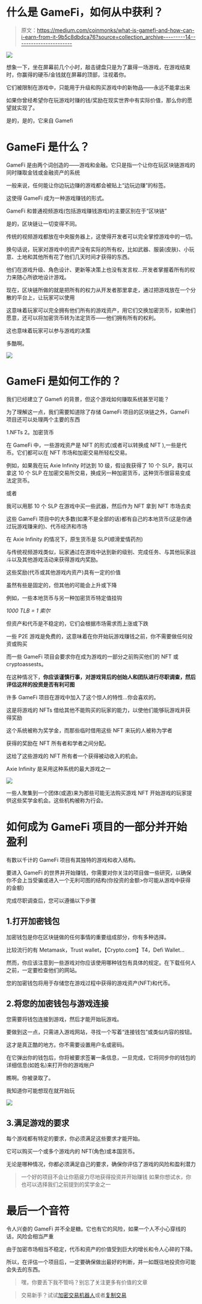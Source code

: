 # 什么是 GameFi，如何从中获利？

> 原文：<https://medium.com/coinmonks/what-is-gamefi-and-how-can-i-earn-from-it-9b5c8dbdca76?source=collection_archive---------14----------------------->

![](img/99f8277eebc0f6de81e1e1cf64fc6ed2.png)

想象一下，坐在屏幕前几个小时，敲击键盘只是为了赢得一场游戏，在游戏结束时，你赢得的硬币/金钱就在屏幕的顶部，注视着你。

它们被限制在游戏中，只能用于升级和购买游戏中的新物品——永远不能拿出来

如果你曾经希望你在玩游戏时赚的钱/奖励在现实世界中有实际价值，那么你的愿望就实现了。

是的，是的，它来自 Gamefi

# GameFi 是什么？

GameFi 是由两个词创造的——游戏和金融。它只是指一个让你在玩区块链游戏的同时赚取金钱或金融资产的系统

一般来说，任何能让你边玩边赚的游戏都会被贴上“边玩边赚”的标签。

这使得 GameFi 成为一种游戏赚钱的形式。

GameFi 和普通视频游戏(包括游戏赚钱游戏)的主要区别在于“区块链”

是的，区块链让一切变得不同。

传统的视频游戏都放在中央服务器上，这使得开发者可以完全掌控游戏中的一切。

换句话说，玩家对游戏中的资产没有实际的所有权，比如武器、服装(皮肤)、小玩意、土地和其他所有花了他们几天时间才获得的东西。

他们在游戏升级、角色设计、更新等决策上也没有发言权...开发者掌握着所有的权力来随心所欲地设计游戏。

现在，区块链所做的就是把所有的权力从开发者那里拿走，通过把游戏放在一个分散的平台上，让玩家可以使用

这意味着玩家可以完全拥有他们所有的游戏资产，用它们交换加密货币，如果他们愿意，还可以将加密货币转为法定货币——他们拥有所有的权利。

这也意味着玩家可以参与游戏的决策

多酷啊。

![](img/b8e7b0bd4a344c42c4167768c7bdaccb.png)

# GameFi 是如何工作的？

我们已经建立了 Gamefi 的背景，但这个游戏如何赚取系统甚至可能？

为了理解这一点，我们需要知道除了存储 GameFi 项目的区块链之外，GameFi 项目还可以处理两个主要的东西

1.NFTs
2。加密货币

在 GameFi 中，一些游戏资产是 NFT 的形式(或者可以转换成 NFT ),一些是代币。它们都可以在 NFT 市场和加密交易所轻松交易。

例如，如果我在玩 Axie Infinity 时达到 10 级，假设我获得了 10 个 SLP，我可以拿这 10 个 SLP 在加密交易所交易，换成另一种加密货币，这种货币很容易变成法定货币。

或者

我可以用那 10 个 SLP 在游戏中买一些武器，然后作为 NFT 拿到 NFT 市场去卖

这些 GameFi 项目中的大多数(如果不是全部的话)都有自己的本地货币(这是你通过玩游戏赚来的)、代币经济和市场

在 Axie Infinity 的情况下，原生货币是 SLP(顺滑爱情药剂)

与传统视频游戏类似，玩家通过在游戏中达到新的级别、完成任务、与其他玩家战斗以及其他游戏活动来获得游戏内奖励。

这些奖励(代币或其他游戏内资产)具有一定的价值

虽然有些是固定的，但其他的可能会上升或下降

例如，一些本地货币与另一种加密货币特定值挂钩

*1000 TLB = 1 索尔*

但资产和代币是不稳定的，它们会根据市场需求而上涨或下跌

一些 P2E 游戏是免费的，这意味着在你开始玩游戏赚钱之前，你不需要做任何投资或购买

而一些 GameFi 项目会要求你在成为游戏的一部分之前购买他们的 NFT 或 cryptoassests。

在这种情况下，**你应该谨慎行事，对游戏背后的创始人和团队进行尽职调查，然后评估这样的投资是否有利可图**

许多 GameFi 项目在游戏中加入了这个惊人的特性...你会喜欢的。

这是将游戏的 NFTs 借给其他不能购买的玩家的能力，以使他们能够玩游戏并获得奖励

这个系统被称为奖学金，而那些临时借用这些 NFT 来玩的人被称为学者

获得的奖励在 NFT 所有者和学者之间分配。

这给了这些游戏的 NFT 所有者一个获得被动收入的机会。

Axie Infinity 是采用这种系统的最大游戏之一

![](img/a14f0cabb9985e361e14b4e6c273d6be.png)

一些人聚集到一个团体(或道)来为那些可能无法购买游戏 NFT 开始游戏的玩家提供这些奖学金机会。这些机构被称为行会。

# 如何成为 GameFi 项目的一部分并开始盈利

有数以千计的 GameFi 项目有其独特的游戏和收入结构。

要进入 GameFi 的世界并开始赚钱，你需要对你关注的项目做一些研究，以确保你不会上当受骗或进入一个无利可图的结构(你投资的金额>你可能从游戏中获得的金额)

完成尽职调查后，您可以遵循以下步骤

## 1.打开加密钱包

加密钱包是你在区块链做的任何事情的重要组成部分，你有多种选择。

比较流行的有 Metamask，Trust wallet，【Crypto.com】T4，Defi Wallet…

然而，你应该注意到一些游戏对你应该使用哪种钱包有具体的规定。在下载任何人之前，一定要检查他们的网站。

您的加密钱包将用于存储您在游戏过程中获得的游戏资产(NFT)和代币。

## 2.将您的加密钱包与游戏连接

您需要将钱包连接到游戏，然后才能开始玩游戏。

要做到这一点，只需进入游戏网站，寻找一个写着“连接钱包”或类似内容的按钮。

这才是真正酷的地方。你不需要设置用户名或密码。

在它弹出你的钱包后，你将被要求签署一条信息，一旦完成，它将同步你的钱包的详细信息(如姓名)来打开你的游戏帐户

瞧啊。你被录取了。

我知道你可能想现在就开始玩

![](img/5c4cdeac600d4a3fa55787bf28bde566.png)

## 3.满足游戏的要求

每个游戏都有特定的要求，你必须满足这些要求才能开始。

它可以购买一个或多个游戏内的 NFT(角色)或本国货币。

无论是哪种情况，你都必须满足自己的要求，确保你评估了游戏的风险和盈利潜力

> 一个好的项目不会让你筋疲力尽地获得投资并开始赚钱
> 如果你想试水，你也可以选择我们之前提到的奖学金之一

# 最后一个音符

令人兴奋的 GameFi 并不全是糖。它也有它的风险，如果一个人不小心穿线的话，风险会相当严重

由于加密市场相当不稳定，代币和资产的价值受到巨大的增长和令人心碎的下降。

所以，在评估一个项目后，一定要确保做出最好的判断，并一如既往地投资你可能会失去的东西。

> 嘿，你要丢下我不管吗？别忘了关注更多有价值的文章

> 交易新手？试试[加密交易机器人](/coinmonks/crypto-trading-bot-c2ffce8acb2a)或者[复制交易](/coinmonks/top-10-crypto-copy-trading-platforms-for-beginners-d0c37c7d698c)